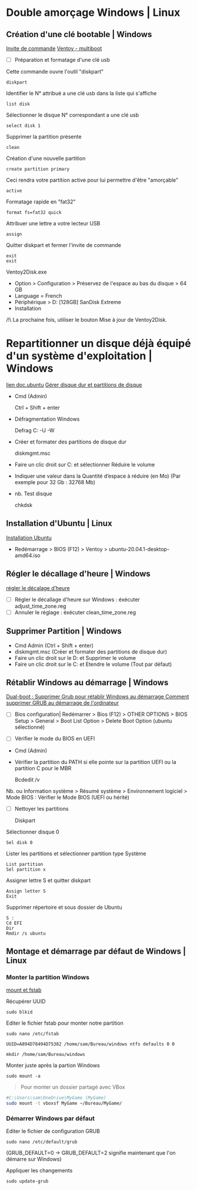 # Double amorçage Windows | Linux

## Création d'une clé bootable | Windows
[Invite de commande](https://www.commentcamarche.net/faq/21013-creer-une-cle-usb-bootable-sous-windows-10-8-7)
[Ventoy - multiboot](https://www.youtube.com/watch?v=xVJHE27EJxA)

- [ ] Préparation et formatage d'une clé usb

Cette commande ouvre l'outil "diskpart"

	diskpart

Identifier le N° attribué a une clé usb dans la liste qui s'affiche

	list disk

Sélectionner le disque N° correspondant a une clé usb

	select disk 1

Supprimer la partition présente

	clean

Création d'une nouvelle partition

	create partition primary

Ceci rendra votre partition active pour lui permettre d'être "amorçable"

	active

Formatage rapide en "fat32"

	format fs=fat32 quick

Attribuer une lettre a votre lecteur USB

	assign

Quitter diskpart et fermer l'invite de commande

	exit
	exit

Ventoy2Disk.exe

* Option > Configuration > Préservez de l'espace au bas du disque > 64 GB
* Language = French
* Périphérique > D: [128GB] SanDisk Extreme
* Installation

/!\ La prochaine fois, utiliser le bouton Mise à jour de Ventoy2Disk.

# Repartitionner un disque déjà équipé d'un système d'exploitation | Windows
[lien doc.ubuntu](https://doc.ubuntu-fr.org/repartitionner )
[Gérer disque dur et partitions de disque](https://www.windows8facile.fr/gestion-partition-disque/ )

* Cmd (Admin)

	Ctrl + Shift + enter

* Défragmentation Windows
	
	Defrag C: -U -W

* Créer et formater des partitions de disque dur

	diskmgmt.msc

* Faire un clic droit sur C: et sélectionner Réduire le volume
* Indiquer une valeur dans la Quantité d’espace à réduire (en Mo)	(Par exemple pour 32 Gb : 32768 Mb)
* nb. Test disque

	chkdsk

## Installation d'Ubuntu | Linux
[Installation Ubuntu](https://www.tecmint.com/install-ubuntu-alongside-with-windows-dual-boot/)

* Redémarrage > BIOS (F12) > Ventoy > ubuntu-20.04.1-desktop-amd64.iso

## Régler le décallage d'heure | Windows

[régler le décalage d’heure](https://blog.malandra.be/mauvaise-heure-dual-boot-windowslinux/ )
- [ ] Régler le décallage d'heure sur Windows : éxécuter adjust_time_zone.reg
- [ ] Annuler le réglage : éxécuter clean_time_zone.reg

## Supprimer Partition | Windows

* Cmd Admin (Ctrl + Shift + enter)
* diskmgmt.msc (Créer et formater des partitions de disque dur)
* Faire un clic droit sur le D: et Supprimer le volume
* Faire un clic droit sur le C: et Etendre le volume (Tout par défaut)

## Rétablir Windows au démarrage | Windows

[Dual-boot : Supprimer Grub pour rétablir Windows au démarrage
](https://www.malekal.com/dual-boot-supprimer-grub-demarrage-retablir-windows/)
[Comment supprimer GRUB au démarrage de l'ordinateur
](https://www.youtube.com/watch?v=kZefIM7MDxo)

- [ ] Bios configuration| Redémarrer > Bios (F12) > OTHER OPTIONS > BIOS Setup > General > Boot List Option > Delete Boot Option (ubuntu sélectionné)

- [ ] Vérifier le mode du BIOS en UEFI

* Cmd (Admin)
* Vérifier la partition du PATH si elle pointe sur la partition UEFI ou la partition C pour le MBR

	Bcdedit /v
	
Nb. ou Information système > Résumé système > Environnement logiciel > Mode BIOS : Vérifier le Mode BIOS (UEFI ou hérité)

- [ ] Nettoyer les partitions

	Diskpart

Sélectionner disque 0

	Sel disk 0

Lister les partitions et sélectionner partition type Système

	List partition
	Sel partition x

Assigner lettre S et quitter diskpart

	Assign letter S
	Exit

Supprimer répertoire et sous dossier de Ubuntu

	S :                                        
	Cd EFI
	Dir
	Rmdir /s ubuntu

## Montage et démarrage par défaut de Windows | Linux

### Monter la partition Windows
[mount et fstab](https://doc.ubuntu-fr.org/mount_fstab)

Récupérer UUID

	sudo blkid

Editer le fichier fstab pour monter notre partition

	sudo nano /etc/fstab
	
	UUID=A894D78494D75382 /home/sam/Bureau/windows ntfs defaults 0 0

	mkdir /home/sam/Bureau/windows

Monter juste après la partion Windows

	sudo mount -a

> Pour monter un dossier partagé avec VBox
```sh
#C:\Users\sam\OneDrive\MyGame (MyGame)
sudo mount -t vboxsf MyGame ~/Bureau/MyGame/
```

### Démarrer Windows par défaut

Editer le fichier de configuration GRUB
	
	sudo nano /etc/default/grub

(GRUB_DEFAULT=0 -> GRUB_DEFAULT=2 signifie maintenant que l'on démarre sur Windows)

Appliquer les changements

	sudo update-grub